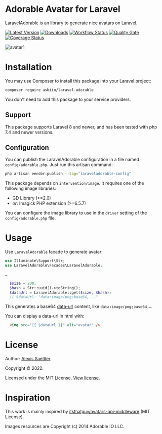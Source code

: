 Adorable Avatar for Laravel
============================

LaravelAdorable is an library to generate nice avatars on Laravel.

[![Latest Version](https://img.shields.io/packagist/v/asbiin/laravel-adorable?style=flat-square&label=Latest%20Version)](https://github.com/asbiin/laravel-adorable/releases)
[![Downloads](https://img.shields.io/packagist/dt/asbiin/laravel-adorable?style=flat-square&label=Downloads)](https://packagist.org/packages/asbiin/laravel-adorable)
[![Workflow Status](https://img.shields.io/github/workflow/status/asbiin/laravel-adorable/Unit%20tests?style=flat-square&label=Workflow%20Status)](https://github.com/asbiin/laravel-adorable/actions?query=branch%3Amain)
[![Quality Gate](https://img.shields.io/sonar/quality_gate/asbiin_laravel-adorable?server=https%3A%2F%2Fsonarcloud.io&style=flat-square&label=Quality%20Gate)](https://sonarcloud.io/dashboard?id=asbiin_laravel-adorable)
[![Coverage Status](https://img.shields.io/sonar/coverage/asbiin_laravel-adorable?server=https%3A%2F%2Fsonarcloud.io&style=flat-square&label=Coverage%20Status)](https://sonarcloud.io/dashboard?id=asbiin_laravel-adorable)

![avatar1](https://user-images.githubusercontent.com/25419741/149010870-c8203086-f17c-4549-84c3-f145bda6165d.png)

# Installation

You may use Composer to install this package into your Laravel project:

``` bash
composer require asbiin/laravel-adorable
```

You don't need to add this package to your service providers.

## Support

This package supports Laravel 8 and newer, and has been tested with php 7.4 and newer versions.


## Configuration

You can publish the LaravelAdorable configuration in a file named `config/adorable.php`.
Just run this artisan command:

```sh
php artisan vendor:publish --tag="laraveladorable-config"
```

This package depends on `intervention/image`. It requires one of the following image libraries:
  - GD Library (>=2.0)
  - *or*: Imagick PHP extension (>=6.5.7)

You can configure the image library to use in the `driver` setting of the `config/adorable.php` file.


# Usage

Use `LaravelAdorable` facade to generate avatar:

```php
use Illuminate\Support\Str;
use LaravelAdorable\Facades\LaravelAdorable;

…

  $size = 200;
  $hash = Str::uuid()->toString();
  $dataUrl = LaravelAdorable::get($size, $hash);
  // $dataUrl: "data:image/png;base64,..."
```

This generates a base64 [data-url](https://en.wikipedia.org/wiki/Data_URI_scheme) content, like `data:image/png;base64,…`.


You can display a data-url in html with:

```html
  <img src="{{ $dataUrl }}" alt="avatar" />
```


# License

Author: [Alexis Saettler](https://github.com/asbiin)

Copyright © 2022.

Licensed under the MIT License. [View license](/LICENSE.md).

# Inspiration

This work is mainly inspired by [itsthatguy/avatars-api-middleware](https://github.com/itsthatguy/avatars-api-middleware) (MIT License).

Images resources are Copyright (c) 2014 Adorable IO LLC.
